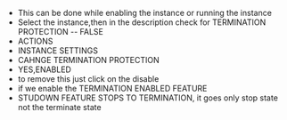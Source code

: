 * This can be done while enabling the instance or running the instance
* Select the instance,then in the description check for TERMINATION PROTECTION -- FALSE
* ACTIONS
* INSTANCE SETTINGS
* CAHNGE TERMINATION PROTECTION
* YES,ENABLED
* to remove this just click on the disable
* if we enable the TERMINATION ENABLED FEATURE 
* STUDOWN FEATURE STOPS TO TERMINATION, it goes only stop state not the terminate state

